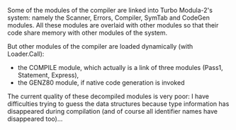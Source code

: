 Some of the modules of the compiler are linked into Turbo Modula-2's system: 
namely the Scanner, Errors, Compiler, SymTab and CodeGen modules.
All these modules are overlaid with other modules so that their code share 
memory with other modules of the system.

But other modules of the compiler are loaded dynamically (with Loader.Call):

- the COMPILE module, which actually is a link of three modules (Pass1, Statement, Express),
- the GENZ80 module, if native code generation is invoked

The current quality of these decompiled modules is very poor: 
I have difficulties trying to guess the data structures because type information has
disappeared during compilation (and of course all identifier names have disappeared too)...
